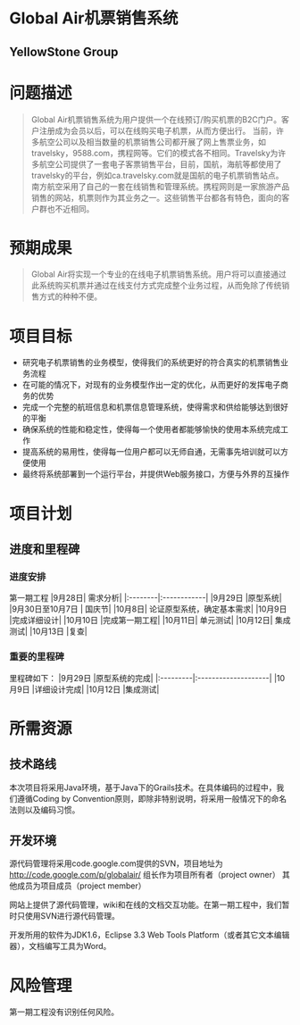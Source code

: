 # Global Air机票销售系统 #
## YellowStone Group ##
# 问题描述 #
> Global Air机票销售系统为用户提供一个在线预订/购买机票的B2C门户。客户注册成为会员以后，可以在线购买电子机票，从而方便出行。
> 当前，许多航空公司以及相当数量的机票销售公司都开展了网上售票业务，如travelsky，9588.com，携程网等。它们的模式各不相同。Travelsky为许多航空公司提供了一套电子客票销售平台，目前，国航，海航等都使用了travelsky的平台，例如ca.travelsky.com就是国航的电子机票销售站点。南方航空采用了自己的一套在线销售和管理系统。携程网则是一家旅游产品销售的网站，机票则作为其业务之一。这些销售平台都各有特色，面向的客户群也不近相同。
# 预期成果 #
> Global Air将实现一个专业的在线电子机票销售系统。用户将可以直接通过此系统购买机票并通过在线支付方式完成整个业务过程，从而免除了传统销售方式的种种不便。
# 项目目标 #
  * 研究电子机票销售的业务模型，使得我们的系统更好的符合真实的机票销售业务流程
  * 在可能的情况下，对现有的业务模型作出一定的优化，从而更好的发挥电子商务的优势
  * 完成一个完整的航班信息和机票信息管理系统，使得需求和供给能够达到很好的平衡
  * 确保系统的性能和稳定性，使得每一个使用者都能够愉快的使用本系统完成工作
  * 提高系统的易用性，使得每一位用户都可以无师自通，无需事先培训就可以方便使用
  * 最终将系统部署到一个运行平台，并提供Web服务接口，方便与外界的互操作
# 项目计划 #
## 进度和里程碑 ##
### 进度安排 ###
第一期工程
|9月28日| 需求分析|
|:--------|:------------|
|9月29日 |原型系统|
|9月30日至10月7日 | 国庆节|
|10月8日| 论证原型系统，确定基本需求|
|10月9日 |完成详细设计|
|10月10日 |完成第一期工程|
|10月11日| 单元测试|
|10月12日| 集成测试|
|10月13日 |复查|

### 重要的里程碑 ###
里程碑如下：
|9月29日 |原型系统的完成|
|:---------|:--------------------|
|10月9日 |详细设计完成|
|10月12日 |集成测试|

# 所需资源 #
## 技术路线 ##
本次项目将采用Java环境，基于Java下的Grails技术。在具体编码的过程中，我们遵循Coding by Convention原则，即除非特别说明，将采用一般情况下的命名法则以及编码习惯。

## 开发环境 ##
源代码管理将采用code.google.com提供的SVN，项目地址为
http://code.google.com/p/globalair/
组长作为项目所有者（project owner）
其他成员为项目成员（project member）

网站上提供了源代码管理，wiki和在线的文档交互功能。在第一期工程中，我们暂时只使用SVN进行源代码管理。

开发所用的软件为JDK1.6，Eclipse 3.3 Web Tools Platform（或者其它文本编辑器），文档编写工具为Word。
# 风险管理 #
第一期工程没有识别任何风险。